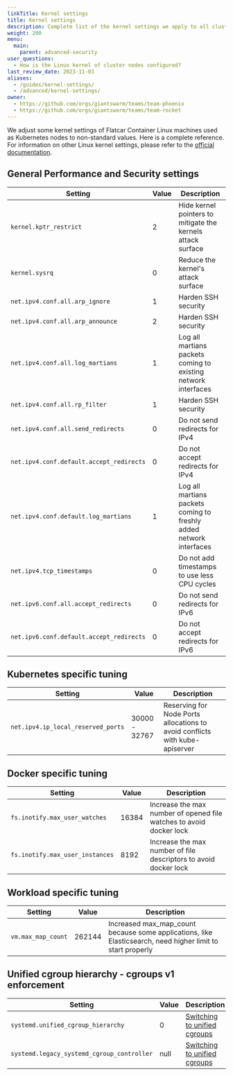 ```yaml
---
linkTitle: Kernel settings
title: Kernel settings
description: Complete list of the kernel settings we apply to all cluster nodes, be it control plane or worker.
weight: 200
menu:
  main:
    parent: advanced-security
user_questions:
  - How is the Linux kernel of cluster nodes configured?
last_review_date: 2023-11-03
aliases:
  - /guides/kernel-settings/
  - /advanced/kernel-settings/
owner:
  - https://github.com/orgs/giantswarm/teams/team-phoenix
  - https://github.com/orgs/giantswarm/teams/team-rocket
---
```


We adjust some kernel settings of Flatcar Container Linux machines used as Kubernetes nodes to non-standard values. Here is a complete reference. For information on other Linux kernel settings, please refer to the [official documentation](https://www.kernel.org/doc/html/latest/).

## General Performance and Security settings

| Setting                                  | Value | Description                                                         |
| ---                                      | ---   | ---                                                                 |
| `kernel.kptr_restrict`                   | 2     | Hide kernel pointers to mitigate the kernels attack surface         |
| `kernel.sysrq`                           | 0     | Reduce the kernel's attack surface                                  |
| `net.ipv4.conf.all.arp_ignore`           | 1     | Harden SSH security                                                 |
| `net.ipv4.conf.all.arp_announce`         | 2     | Harden SSH security                                                 |
| `net.ipv4.conf.all.log_martians`         | 1     | Log all martians packets coming to existing network interfaces      |
| `net.ipv4.conf.all.rp_filter`            | 1     | Harden SSH security                                                 |
| `net.ipv4.conf.all.send_redirects`       | 0     | Do not send redirects for IPv4                                      |
| `net.ipv4.conf.default.accept_redirects` | 0     | Do not accept redirects for IPv4                                    |
| `net.ipv4.conf.default.log_martians`     | 1     | Log all martians packets coming to freshly added network interfaces |
| `net.ipv4.tcp_timestamps`                | 0     | Do not add timestamps to use less CPU cycles                        |
| `net.ipv6.conf.all.accept_redirects`     | 0     | Do not send redirects for IPv6                                      |
| `net.ipv6.conf.default.accept_redirects` | 0     | Do not accept redirects for IPv6                                    |

## Kubernetes specific tuning

| Setting                            | Value         | Description                                                                 |
| ---                                | ---           | ---                                                                         |
| `net.ipv4.ip_local_reserved_ports` | 30000 - 32767 | Reserving for Node Ports allocations to avoid conflicts with kube-apiserver |

## Docker specific tuning

| Setting                         | Value | Description                                                         |
| ---                             | ---   | ---                                                                 |
| `fs.inotify.max_user_watches`   | 16384 | Increase the max number of opened file watches to avoid docker lock |
| `fs.inotify.max_user_instances` | 8192  | Increase the max number of file descriptors to avoid docker lock    |

## Workload specific tuning

| Setting            | Value  | Description                                                                                                |
| ---                | ---    | ---                                                                                                        |
| `vm.max_map_count` | 262144 | Increased max_map_count because some applications, like Elasticsearch, need higher limit to start properly |

## Unified cgroup hierarchy - cgroups v1 enforcement

| Setting                                    | Value | Description                                                                                                          |
| ---                                        | ---   | ---                                                                                                                  |
| `systemd.unified_cgroup_hierarchy`         | 0     | [Switching to unified cgroups](https://www.flatcar.org/docs/latest/container-runtimes/switching-to-unified-cgroups/) |
| `systemd.legacy_systemd_cgroup_controller` | null  | [Switching to unified cgroups](https://www.flatcar.org/docs/latest/container-runtimes/switching-to-unified-cgroups/) |
